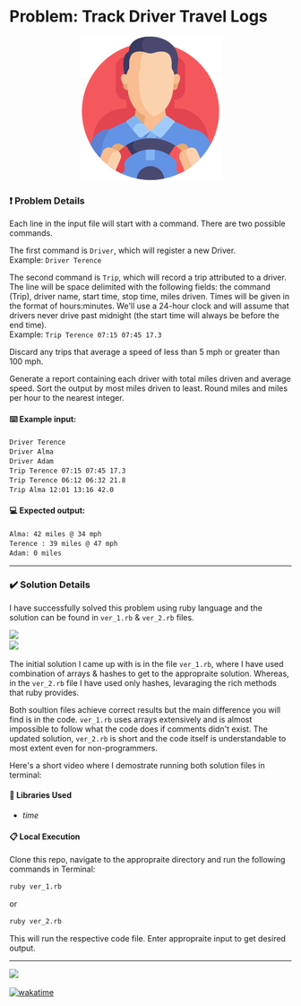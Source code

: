 # Problem: Track Driver Travel Logs

<div align="center">
  <img src="project_logo.png" />
</div>

### ❗ Problem Details

Each line in the input file will start with a command. There are two
possible commands.<br/>

The first command is `Driver`, which will register a new Driver.<br/>
Example: `Driver Terence`


The second command is `Trip`, which will record a trip attributed to a
driver.
<br/>
The line will be space delimited with the following fields:
the command (Trip), driver name, start time, stop time, miles driven.
Times will be given in the format of hours:minutes. We'll use a
24-hour clock and will assume that drivers never drive past midnight
(the start time will always be before the end time).<br/>
Example: `Trip Terence 07:15 07:45 17.3`


Discard any trips that average a speed of less than 5 mph or greater
than 100 mph.


Generate a report containing each driver with total miles driven and
average speed. Sort the output by most miles driven to least. Round
miles and miles per hour to the nearest integer.


#### ⌨️ Example input:
```bash
Driver Terence
Driver Alma
Driver Adam
Trip Terence 07:15 07:45 17.3
Trip Terence 06:12 06:32 21.8
Trip Alma 12:01 13:16 42.0
```

#### 💻 Expected output:
```bash
Alma: 42 miles @ 34 mph
Terence : 39 miles @ 47 mph
Adam: 0 miles
```

----

### ✔️ Solution Details

I have successfully solved this problem using ruby language and the solution can be found in `ver_1.rb` & `ver_2.rb` files.

<img src="https://img.shields.io/badge/Ruby2-CC342D?style=for-the-badge&logo=ruby&logoColor=white" />
<br/>
<img src="https://img.shields.io/badge/Ruby3-CC342D?style=for-the-badge&logo=ruby&logoColor=white" />

The initial solution I came up with is in the file `ver_1.rb`, where I have used combination of arrays & hashes to get to the appropraite solution. Whereas, in the `ver_2.rb` file I have used only hashes, levaraging the rich methods that ruby provides.

Both soultion files achieve correct results but the main difference you will find is in the code. `ver_1.rb` uses arrays extensively and is almost impossible to follow what the code does if comments didn't exist. The updated solution, `ver_2.rb` is short and the code itself is understandable to most extent even for non-programmers.

Here's a short video where I demostrate running both solution files in terminal:



#### 💎 Libraries Used
 - _time_


#### 📋 Local Execution

Clone this repo, navigate to the appropraite directory and run the following commands in Terminal:

```bash
ruby ver_1.rb
```
or

```bash
ruby ver_2.rb
```

This will run the respective code file. Enter appropraite input to get desired output.

----

![](https://visitor-badge-reloaded.herokuapp.com/badge?page_id=juzershakir.track_driving_history&color=000000&lcolor=000000&style=for-the-badge&logo=Github)


<a href="https://wakatime.com/badge/github/JuzerShakir/track_driving_history"><img src="https://wakatime.com/badge/github/JuzerShakir/track_driving_history.svg" alt="wakatime"></a>


